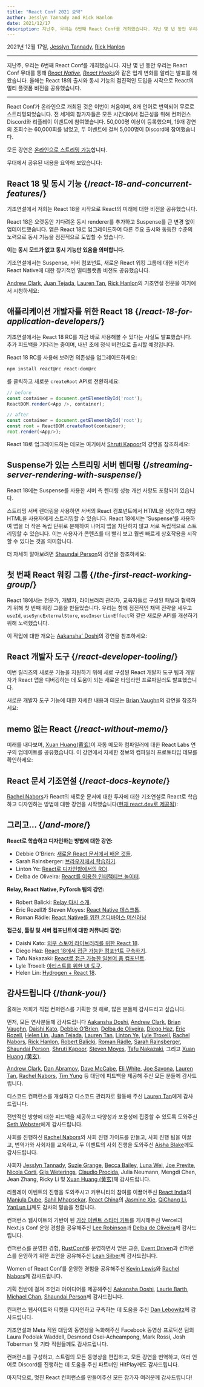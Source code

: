 ```yaml
---
title: "React Conf 2021 요약"
author: Jesslyn Tannady and Rick Hanlon
date: 2021/12/17
description: 지난주, 우리는 6번째 React Conf를 개최했습니다. 지난 몇 년 동안 우리는 React Conf 무대를 통해 React Native, React Hooks 와 같은 업계 변화를 알리는 발표를 해왔습니다. 올해는 React 18의 출시와 동시 기능의 점진적인 도입을 시작으로 React의 멀티 플랫폼 비전을 공유했습니다.
---
```


2021년 12월 17일, [Jesslyn Tannady](https://twitter.com/jtannady), [Rick Hanlon](https://twitter.com/rickhanlonii)

---

<Intro>

지난주, 우리는 6번째 React Conf를 개최했습니다. 지난 몇 년 동안 우리는 React Conf 무대를 통해 [_React Native_](https://engineering.fb.com/2015/03/26/android/react-native-bringing-modern-web-techniques-to-mobile/), [_React Hooks_](https://reactjs.org/docs/hooks-intro.html)와 같은 업계 변화를 알리는 발표를 해왔습니다. 올해는 React 18의 출시와 동시 기능의 점진적인 도입을 시작으로 React의 멀티 플랫폼 비전을 공유했습니다.

</Intro>

---

React Conf가 온라인으로 개최된 것은 이번이 처음이며, 8개 언어로 번역되어 무료로 스트리밍되었습니다. 전 세계의 참가자들은 모든 시간대에서 접근성을 위해 컨퍼런스 Discord와 리플레이 이벤트에 참여했습니다. 50,000명 이상이 등록했으며, 19개 강연의 조회수는 60,000회를 넘었고, 두 이벤트에 걸쳐 5,000명이 Discord에 참여했습니다.

모든 강연은 [온라인으로 스트리밍 가능](https://www.youtube.com/watch?v=FZ0cG47msEk&list=PLNG_1j3cPCaZZ7etkzWA7JfdmKWT0pMsa)합니다.

무대에서 공유된 내용을 요약해 보았습니다:

## React 18 및 동시 기능 {/*react-18-and-concurrent-features*/}

기조연설에서 저희는 React 18을 시작으로 React의 미래에 대한 비전을 공유했습니다.

React 18은 오랫동안 기다려온 동시 renderer를 추가하고 Suspense를 큰 변경 없이 업데이트했습니다. 앱은 React 18로 업그레이드하여 다른 주요 출시와 동등한 수준의 노력으로 동시 기능을 점진적으로 도입할 수 있습니다.

**이는 동시 모드가 없고 동시 기능만 있음을 의미합니다.**

기조연설에서는 Suspense, 서버 컴포넌트, 새로운 React 워킹 그룹에 대한 비전과 React Native에 대한 장기적인 멀티플랫폼 비전도 공유했습니다.

[Andrew Clark](https://twitter.com/acdlite), [Juan Tejada](https://twitter.com/_jstejada), [Lauren Tan](https://twitter.com/potetotes), [Rick Hanlon](https://twitter.com/rickhanlonii)의 기조연설 전문을 여기에서 시청하세요:

<YouTubeIframe src="https://www.youtube.com/embed/FZ0cG47msEk" />

## 애플리케이션 개발자를 위한 React 18 {/*react-18-for-application-developers*/}

기조연설에서는 React 18 RC를 지금 바로 사용해볼 수 있다는 사실도 발표했습니다. 추가 피드백을 기다리는 중이며, 내년 초에 정식 버전으로 출시할 예정입니다.

React 18 RC를 사용해 보려면 의존성을 업그레이드하세요:

```bash
npm install react@rc react-dom@rc
```

를 클릭하고 새로운 `createRoot` API로 전환하세요:

```js
// before
const container = document.getElementById('root');
ReactDOM.render(<App />, container);

// after
const container = document.getElementById('root');
const root = ReactDOM.createRoot(container);
root.render(<App/>);
```

React 18로 업그레이드하는 데모는 여기에서 [Shruti Kapoor](https://twitter.com/shrutikapoor08)의 강연을 참조하세요:

<YouTubeIframe src="https://www.youtube.com/embed/ytudH8je5ko" />

## Suspense가 있는 스트리밍 서버 렌더링 {/*streaming-server-rendering-with-suspense*/}

React 18에는 Suspense를 사용한 서버 측 렌더링 성능 개선 사항도 포함되어 있습니다.

스트리밍 서버 렌더링을 사용하면 서버의 React 컴포넌트에서 HTML을 생성하고 해당 HTML을 사용자에게 스트리밍할 수 있습니다. React 18에서는 'Suspense'를 사용하여 앱을 더 작은 독립 단위로 분해하여 나머지 앱을 차단하지 않고 서로 독립적으로 스트리밍할 수 있습니다. 이는 사용자가 콘텐츠를 더 빨리 보고 훨씬 빠르게 상호작용을 시작할 수 있다는 것을 의미합니다.

더 자세히 알아보려면 [Shaundai Person](https://twitter.com/shaundai)의 강연을 참조하세요:

<YouTubeIframe src="https://www.youtube.com/embed/pj5N-Khihgc" />

## 첫 번째 React 워킹 그룹 {/*the-first-react-working-group*/}

React 18에서는 전문가, 개발자, 라이브러리 관리자, 교육자들로 구성된 패널과 협력하기 위해 첫 번째 워킹 그룹을 만들었습니다. 우리는 함께 점진적인 채택 전략을 세우고 `useId`, `useSyncExternalStore`, `useInsertionEffect`와 같은 새로운 API를 개선하기 위해 노력했습니다.

이 작업에 대한 개요는 [Aakansha' Doshi](https://twitter.com/aakansha1216)의 강연을 참조하세요:

<YouTubeIframe src="https://www.youtube.com/embed/qn7gRClrC9U" />

## React 개발자 도구 {/*react-developer-tooling*/}

이번 릴리즈의 새로운 기능을 지원하기 위해 새로 구성된 React 개발자 도구 팀과 개발자가 React 앱을 디버깅하는 데 도움이 되는 새로운 타임라인 프로파일러도 발표했습니다.

새로운 개발자 도구 기능에 대한 자세한 내용과 데모는 [Brian Vaughn](https://twitter.com/brian_d_vaughn)의 강연을 참조하세요:

<YouTubeIframe src="https://www.youtube.com/embed/oxDfrke8rZg" />

## memo 없는 React {/*react-without-memo*/}

미래를 내다보며, [Xuan Huang(黄玄)](https://twitter.com/Huxpro)이 자동 메모화 컴파일러에 대한 React Labs 연구의 업데이트를 공유했습니다. 이 강연에서 자세한 정보와 컴파일러 프로토타입 데모를 확인하세요:

<YouTubeIframe src="https://www.youtube.com/embed/lGEMwh32soc" />

## React 문서 기조연설 {/*react-docs-keynote*/}

[Rachel Nabors](https://twitter.com/rachelnabors)가 React의 새로운 문서에 대한 투자에 대한 기조연설로 React로 학습하고 디자인하는 방법에 대한 강연을 시작했습니다([현재 react.dev로 제공됨](/blog/2023/03/16/introducing-react-dev)):

<YouTubeIframe src="https://www.youtube.com/embed/mneDaMYOKP8" />

## 그리고... {/*and-more*/}

**React로 학습하고 디자인하는 방법에 대한 강연:**

* Debbie O'Brien: [새로운 React 문서에서 배운 것들](https://youtu.be/-7odLW_hG7s).
* Sarah Rainsberger: [브라우저에서 학습하기](https://youtu.be/5X-WEQflCL0).
* Linton Ye: [React로 디자인함에서의 ROI](https://youtu.be/7cPWmID5XAk).
* Delba de Oliveira: [React를 이용한 인터랙티브 놀이터](https://youtu.be/zL8cz2W0z34).

**Relay, React Native, PyTorch 팀의 강연:**

* Robert Balicki: [Relay 다시 소개](https://youtu.be/lhVGdErZuN4).
* Eric Rozell과 Steven Moyes: [React Native 데스크톱](https://youtu.be/9L4FFrvwJwY).
* Roman Rädle: [React Native를 위한 온디바이스 머신러닝](https://youtu.be/NLj73vrc2I8)

**접근성, 툴링 및 서버 컴포넌트에 대한 커뮤니티 강연:**

* Daishi Kato: [외부 스토어 라이브러리를 위한 React 18](https://youtu.be/oPfSC5bQPR8).
* Diego Haz: [React 18에서 접근 가능한 컴포넌트 구축하기](https://youtu.be/dcm8fjBfro8).
* Tafu Nakazaki: [React로 접근 가능한 일본어 폼 컴포넌트](https://youtu.be/S4a0QlsH0pU).
* Lyle Troxell: [아티스트를 위한 UI 도구](https://youtu.be/b3l4WxipF).
* Helen Lin: [Hydrogen + React 18](https://youtu.be/HS6vIYkSNks).

## 감사드립니다 {/*thank-you*/}

올해는 저희가 직접 컨퍼런스를 기획한 첫 해로, 많은 분들께 감사드리고 싶습니다.

먼저, 모든 연사분들께 감사드립니다 [Aakansha Doshi](https://twitter.com/aakansha1216), [Andrew Clark](https://twitter.com/acdlite), [Brian Vaughn](https://twitter.com/brian_d_vaughn), [Daishi Kato](https://twitter.com/dai_shi), [Debbie O'Brien](https://twitter.com/debs_obrien), [Delba de Oliveira](https://twitter.com/delba_oliveira), [Diego Haz](https://twitter.com/diegohaz), [Eric Rozell](https://twitter.com/EricRozell), [Helen Lin](https://twitter.com/wizardlyhel), [Juan Tejada](https://twitter.com/_jstejada), [Lauren Tan](https://twitter.com/potetotes), [Linton Ye](https://twitter.com/lintonye), [Lyle Troxell](https://twitter.com/lyle), [Rachel Nabors](https://twitter.com/rachelnabors), [Rick Hanlon](https://twitter.com/rickhanlonii), [Robert Balicki](https://twitter.com/StatisticsFTW), [Roman Rädle](https://twitter.com/raedle), [Sarah Rainsberger](https://twitter.com/sarah11918), [Shaundai Person](https://twitter.com/shaundai), [Shruti Kapoor](https://twitter.com/shrutikapoor08), [Steven Moyes](https://twitter.com/moyessa), [Tafu Nakazaki](https://twitter.com/hawaiiman0), 그리고  [Xuan Huang (黄玄)](https://twitter.com/Huxpro).

[Andrew Clark](https://twitter.com/acdlite), [Dan Abramov](https://twitter.com/dan_abramov), [Dave McCabe](https://twitter.com/mcc_abe), [Eli White](https://twitter.com/Eli_White), [Joe Savona](https://twitter.com/en_JS), [Lauren Tan](https://twitter.com/potetotes), [Rachel Nabors](https://twitter.com/rachelnabors), [Tim Yung](https://twitter.com/yungsters) 등 대담에 피드백을 제공해 주신 모든 분들께 감사드립니다.

디스코드 컨퍼런스를 개설하고 디스코드 관리자로 활동해 주신 [Lauren Tan](https://twitter.com/potetotes)에게 감사드립니다.

전반적인 방향에 대한 피드백을 제공하고 다양성과 포용성에 집중할 수 있도록 도와주신 [Seth Webster](https://twitter.com/sethwebster)에게 감사드립니다.

사회를 진행하신 [Rachel Nabors](https://twitter.com/rachelnabors)와 사회 진행 가이드를 만들고, 사회 진행 팀을 이끌고, 번역가와 사회자를 교육하고, 두 이벤트의 사회 진행을 도와주신 [Aisha Blake](https://twitter.com/AishaBlake)께도 감사드립니다.

사회자 [Jesslyn Tannady](https://twitter.com/jtannady), [Suzie Grange](https://twitter.com/missuze), [Becca Bailey](https://twitter.com/beccaliz), [Luna Wei](https://twitter.com/lunaleaps), [Joe Previte](https://twitter.com/jsjoeio), [Nicola Corti](https://twitter.com/Cortinico), [Gijs Weterings](https://twitter.com/gweterings), [Claudio Procida](https://twitter.com/claudiopro), Julia Neumann, Mengdi Chen, Jean Zhang, Ricky Li 및 [Xuan Huang (黄玄)](https://twitter.com/Huxpro)께 감사드립니다.

리플레이 이벤트의 진행을 도와주시고 커뮤니티의 참여를 이끌어주신 [React India](https://www.reactindia.io/)의 [Manjula Dube](https://twitter.com/manjula_dube), [Sahil Mhapsekar](https://twitter.com/apheri0), [React China](https://twitter.com/ReactChina)의 [Jasmine Xie](https://twitter.com/jasmine_xby), [QiChang Li](https://twitter.com/QCL15), [YanLun Li](https://twitter.com/anneincoding)께도 감사의 말씀을 전합니다.

컨퍼런스 웹사이트의 기반이 된 [가상 이벤트 스타터 키트](https://vercel.com/virtual-event-starter-kit)를 게시해주신 Vercel과 Next.js Conf 운영 경험을 공유해주신 [Lee Robinson](https://twitter.com/leeerob)과 [Delba de Oliveira](https://twitter.com/delba_oliveira)께 감사드립니다.

컨퍼런스를 운영한 경험, [RustConf](https://rustconf.com/)를 운영하면서 얻은 교훈, [Event Driven](https://leanpub.com/eventdriven/)과 컨퍼런스를 운영하기 위한 조언을 공유해주신 [Leah Silber](https://twitter.com/wifelette)께 감사드립니다.

Women of React Conf를 운영한 경험을 공유해주신 [Kevin Lewis](https://twitter.com/_phzn)와 [Rachel Nabors](https://twitter.com/rachelnabors)께 감사드립니다.

기획 전반에 걸쳐 조언과 아이디어를 제공해주신 [Aakansha Doshi](https://twitter.com/aakansha1216), [Laurie Barth](https://twitter.com/laurieontech), [Michael Chan](https://twitter.com/chantastic), [Shaundai Person](https://twitter.com/shaundai)께 감사드립니다.

컨퍼런스 웹사이트와 티켓을 디자인하고 구축하는 데 도움을 주신 [Dan Lebowitz](https://twitter.com/lebo)께 감사드립니다.

기조연설과 Meta 직원 대담의 동영상을 녹화해주신 Facebook 동영상 프로덕션 팀의 Laura Podolak Waddell, Desmond Osei-Acheampong, Mark Rossi, Josh Toberman 및 기타 직원들께도 감사드립니다.

컨퍼런스를 구성하고, 스트림의 모든 동영상을 편집하고, 모든 강연을 번역하고, 여러 언어로 Discord를 진행하는 데 도움을 주신 파트너인 HitPlay께도 감사드립니다.

마지막으로, 멋진 React 컨퍼런스를 만들어주신 모든 참가자 여러분께 감사드립니다!
